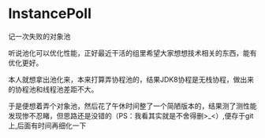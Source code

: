 # InstancePoll
记一次失败的对象池

听说池化可以优化性能，正好最近干活的组里希望大家想想技术相关的东西，能有优化更好。  

本人就想拿出池化来，本来打算弄协程池的，结果JDK8协程是无栈协程，做出来的协程池和线程池差距不大。

于是便想着弄个对象池，然后花了午休时间整了一个简陋版本的，结果测了测性能发现惨不忍睹，但思路还是没错的（PS：我看其实就是不舍得删>_<）,便存于git上,后面有时间再细化一下
